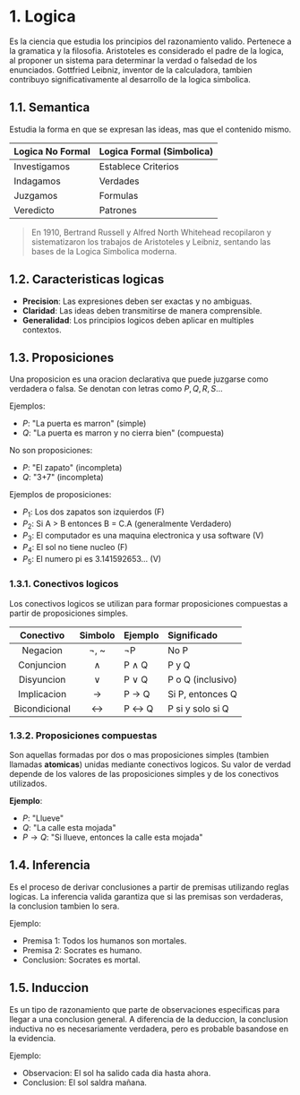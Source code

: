 # 1. Logica
Es la ciencia que estudia los principios del razonamiento valido. Pertenece a la gramatica y la filosofia. Aristoteles es considerado el padre de la logica, al proponer un sistema para determinar la verdad o falsedad de los enunciados. Gottfried Leibniz, inventor de la calculadora, tambien contribuyo significativamente al desarrollo de la logica simbolica.

## 1.1. Semantica
Estudia la forma en que se expresan las ideas, mas que el contenido mismo.

| Logica No Formal     | Logica Formal (Simbolica) |
|----------------------|---------------------------|
| Investigamos         | Establece Criterios       |
| Indagamos            | Verdades                  |
| Juzgamos             | Formulas                  |
| Veredicto            | Patrones                  |

> En 1910, Bertrand Russell y Alfred North Whitehead recopilaron y sistematizaron los trabajos de Aristoteles y Leibniz, sentando las bases de la Logica Simbolica moderna.

## 1.2. Caracteristicas logicas
- **Precision**: Las expresiones deben ser exactas y no ambiguas.
- **Claridad**: Las ideas deben transmitirse de manera comprensible.
- **Generalidad**: Los principios logicos deben aplicar en multiples contextos.

## 1.3. Proposiciones
Una proposicion es una oracion declarativa que puede juzgarse como verdadera o falsa. Se denotan con letras como $P, Q, R, S...$

Ejemplos:
- $P$: "La puerta es marron" (simple)
- $Q$: "La puerta es marron y no cierra bien" (compuesta)

No son proposiciones:
- $P$: "El zapato" (incompleta)
- $Q$: "3+7" (incompleta)

Ejemplos de proposiciones:
- $P_{1}$: Los dos zapatos son izquierdos (F)
- $P_{2}$: Si A > B entonces B = C.A (generalmente Verdadero)
- $P_{3}$: El computador es una maquina electronica y usa software (V)
- $P_{4}$: El sol no tiene nucleo (F)
- $P_{5}$: El numero pi es 3.141592653... (V)

### 1.3.1. Conectivos logicos
Los conectivos logicos se utilizan para formar proposiciones compuestas a partir de proposiciones simples.

| Conectivo | Simbolo | Ejemplo          | Significado                          |
|:-----------:|:---------:|:------------------|:--------------------------------------|
| Negacion  | ¬, ~       | ¬P               | No P                                 |
| Conjuncion| ∧       | P ∧ Q            | P y Q                                |
| Disyuncion| ∨       | P ∨ Q            | P o Q (inclusivo)                    |
| Implicacion| →     | P → Q            | Si P, entonces Q                     |
| Bicondicional| ↔   | P ↔ Q            | P si y solo si Q                     |

### 1.3.2. Proposiciones compuestas
Son aquellas formadas por dos o mas proposiciones simples (tambien llamadas **atomicas**) unidas mediante conectivos logicos. Su valor de verdad depende de los valores de las proposiciones simples y de los conectivos utilizados.

**Ejemplo**:
- $P$: "Llueve"
- $Q$: "La calle esta mojada"
- $P \rightarrow Q$: "Si llueve, entonces la calle esta mojada"

## 1.4. Inferencia
Es el proceso de derivar conclusiones a partir de premisas utilizando reglas logicas. La inferencia valida garantiza que si las premisas son verdaderas, la conclusion tambien lo sera.

Ejemplo:
- Premisa 1: Todos los humanos son mortales.
- Premisa 2: Socrates es humano.
- Conclusion: Socrates es mortal.

## 1.5. Induccion
Es un tipo de razonamiento que parte de observaciones especificas para llegar a una conclusion general. A diferencia de la deduccion, la conclusion inductiva no es necesariamente verdadera, pero es probable basandose en la evidencia.

Ejemplo:
- Observacion: El sol ha salido cada dia hasta ahora.
- Conclusion: El sol saldra mañana.


